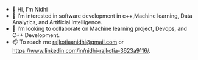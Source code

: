 - 👋 Hi, I’m Nidhi
- 👀 I’m interested in software development in c++,Machine learning, Data Analytics, and Artificial Intelligence.
- 💞️ I’m looking to collaborate on Machine learning project, Devops, and C++ Development.
- 📫 To reach me rajkotiaanidhi@gmail.com or https://www.linkedin.com/in/nidhi-rajkotia-3623a9116/.

<!---
nidhzpatel/nidhzpatel is a ✨ special ✨ repository because its `README.md` (this file) appears on your GitHub profile.
You can click the Preview link to take a look at your changes.
--->

